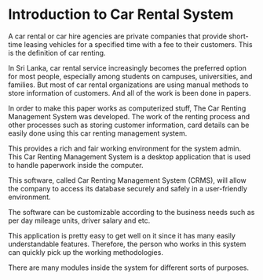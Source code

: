 # Introduction to Car Rental System

A car rental or car hire agencies are private companies that provide short-time leasing vehicles for a specified time with a fee to their customers. This is the definition of car renting.

In Sri Lanka, car rental service increasingly becomes the preferred option for most people, especially among students on campuses, universities, and families. But most of car rental organizations are using manual methods to store information of customers. And all of the work is been done in papers.

In order to make this paper works as computerized stuff, The Car Renting Management System was developed. The work of the renting process and other processes such as storing customer information, card details can be easily done using this car renting management system.

This provides a rich and fair working environment for the system admin. This Car Renting Management System is a desktop application that is used to handle paperwork inside the computer.

This software, called Car Renting Management System (CRMS), will allow the company to access its database securely and safely in a user-friendly environment.

The software can be customizable according to the business needs such as per day mileage units, driver salary and etc.

This application is pretty easy to get well on it since it has many easily understandable features. Therefore, the person who works in this system can quickly pick up the working methodologies.

There are many modules inside the system for different sorts of purposes.
